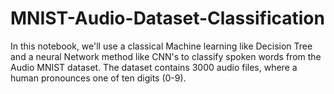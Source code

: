 # MNIST-Audio-Dataset-Classification
In this notebook, we'll use a classical Machine learning like Decision Tree and a neural Network method like CNN's to classify spoken words from the Audio MNIST dataset. The dataset contains 3000 audio files, where a human pronounces one of ten digits (0-9).
